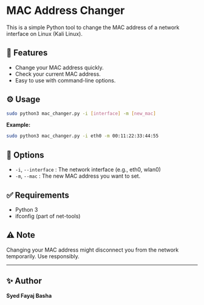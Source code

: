 # MAC Address Changer

This is a simple Python tool to change the MAC address of a network interface on Linux (Kali Linux).

## 📌 Features
- Change your MAC address quickly.
- Check your current MAC address.
- Easy to use with command-line options.

## ⚙️ Usage

```bash
sudo python3 mac_changer.py -i [interface] -m [new_mac]
```

**Example:**

```bash
sudo python3 mac_changer.py -i eth0 -m 00:11:22:33:44:55
```

## 🚩 Options

- `-i`, `--interface` : The network interface (e.g., eth0, wlan0)
- `-m`, `--mac` : The new MAC address you want to set.

## ✅ Requirements

- Python 3
- ifconfig (part of net-tools)

## ⚠️ Note

Changing your MAC address might disconnect you from the network temporarily. Use responsibly.

---

## ✨ Author

**Syed Fayaj Basha**

